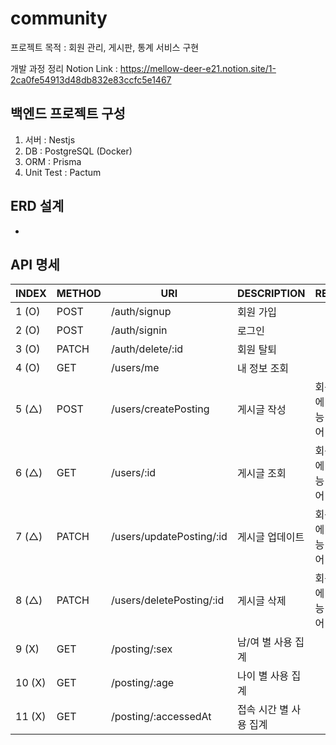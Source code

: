 # community
프로젝트 목적 : 회원 관리, 게시판, 통계 서비스 구현

개발 과정 정리 Notion Link : https://mellow-deer-e21.notion.site/1-2ca0fe54913d48db832e83ccfc5e1467

## 백엔드 프로젝트 구성

1) 서버 : Nestjs
2) DB : PostgreSQL (Docker)
3) ORM : Prisma
4) Unit Test : Pactum

## ERD 설계
-

## API 명세

| INDEX | METHOD | URI | DESCRIPTION | REMARK |
| --- | --- | --- | --- | --- |
| 1 (O) | POST | /auth/signup | 회원 가입 |  |
| 2 (O) | POST | /auth/signin | 로그인 |  |
| 3 (O) | PATCH | /auth/delete/:id | 회원 탈퇴 |  |
| 4 (O) | GET | /users/me | 내 정보 조회 |  |
| 5 (△) | POST | /users/createPosting | 게시글 작성 | 회원 등급에 따른 기능 접근 제어 |
| 6 (△) | GET | /users/:id | 게시글 조회 | 회원 등급에 따른 기능 접근 제어 |
| 7 (△) | PATCH | /users/updatePosting/:id | 게시글 업데이트 | 회원 등급에 따른 기능 접근 제어 |
| 8 (△) | PATCH | /users/deletePosting/:id | 게시글 삭제 | 회원 등급에 따른 기능 접근 제어 |
| 9 (X) | GET | /posting/:sex | 남/여 별 사용 집계 |  |
| 10 (X) | GET | /posting/:age | 나이 별 사용 집계 |  |
| 11 (X) | GET | /posting/:accessedAt | 접속 시간 별 사용 집계 |  |
